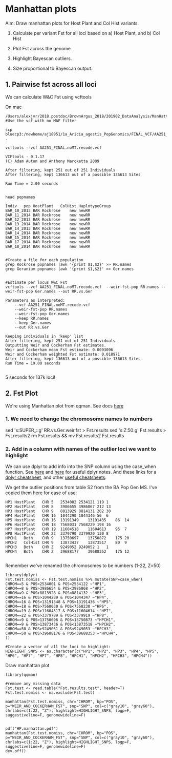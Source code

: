 # Manhattan plots 

Aim: Draw manhattan plots for Host Plant and Col Hist variants. 

1. Calculate per variant Fst for all loci based on a) Host Plant, and b) Col Hist

2. Plot Fst across the genome

3. Highlight Bayescan outliers.

4. Size proportional to Bayescan output. 



## 1. Pairwise fst across all loci

We can calculate W&C Fst using vcftools


On mac
```
/Users/alexjvr/2018.postdoc/BrownArgus_2018/201902_DataAnalysis/ManHattanPlot
#Use the vcf with no MAF filter

scp bluecp3:/newhome/aj18951/1a_Aricia_agestis_PopGenomics/FINAL_VCF/AA251_FINAL.noMT.recode.vcf .

vcftools --vcf AA251_FINAL.noMT.recode.vcf 

VCFtools - 0.1.17
(C) Adam Auton and Anthony Marcketta 2009

After filtering, kept 251 out of 251 Individuals
After filtering, kept 136613 out of a possible 136613 Sites

Run Time = 2.00 seconds


head popnames

Indiv	pop	HostPlant	ColHist	HaplotypeGroup
BAR_10_2013	BAR	Rockrose	new	newRR
BAR_11_2014	BAR	Rockrose	new	newRR
BAR_12_2013	BAR	Rockrose	new	newRR
BAR_13_2014	BAR	Rockrose	new	newRR
BAR_14_2013	BAR	Rockrose	new	newRR
BAR_14_2014	BAR	Rockrose	new	newRR
BAR_15_2014	BAR	Rockrose	new	newRR
BAR_17_2014	BAR	Rockrose	new	newRR
BAR_18_2014	BAR	Rockrose	new	newRR


#Create a file for each population
grep Rockrose popnames |awk '{print $1,$2}' >> RR.names
grep Geranium popnames |awk '{print $1,$2}' >> Ger.names


#Estimate per locus W&C Fst
vcftools --vcf AA251_FINAL.noMT.recode.vcf  --weir-fst-pop RR.names --weir-fst-pop Ger.names --out RR.vs.Ger

Parameters as interpreted:
	--vcf AA251_FINAL.noMT.recode.vcf
	--weir-fst-pop RR.names
	--weir-fst-pop Ger.names
	--keep RR.names
	--keep Ger.names
	--out RR.vs.Ger

Keeping individuals in 'keep' list
After filtering, kept 251 out of 251 Individuals
Outputting Weir and Cockerham Fst estimates.
Weir and Cockerham mean Fst estimate: 0.0093096
Weir and Cockerham weighted Fst estimate: 0.018971
After filtering, kept 136613 out of a possible 136613 Sites
Run Time = 19.00 seconds


```
5 seconds for 137k loci!


## 2. Fst Plot

We're using Manhattan plot from qqman. See docs [here](https://www.rdocumentation.org/packages/qqman/versions/0.1.2/topics/manhattan)

### 1. We need to change the chromosome names to numbers

sed 's:SUPER_::g' RR.vs.Ger.weir.fst > Fst.results
sed 's:Z:50:g' Fst.results > Fst.results2
rm Fst.results && mv Fst.results2 Fst.results


### 2. Add in a column with names of the outlier loci we want to highlight

We can use dplyr to add info into the SNP column using the case_when function. See [here](https://www.marsja.se/r-add-column-to-dataframe-based-on-other-columns-conditions-dplyr/) and [here](https://www.r-bloggers.com/2020/05/r-how-to-assign-values-based-on-multiple-conditions-of-different-columns/) for useful dplyr notes. And these links for a [dplyr cheatsheet](https://www.rstudio.com/wp-content/uploads/2015/02/data-wrangling-cheatsheet.pdf), and other [useful cheatsheets](https://www.rstudio.com/resources/cheatsheets/). 

We get the outlier positions from table S2 from the BA Pop Gen MS. I've copied them here for ease of use: 
```
HP1	HostPlant	CHR 5	2534002	2534121	119	1
HP2	HostPlant	CHR 8	3986655	3986867	212	13
HP3	HostPlant	CHR 9	8813929	8814131	202	30
HP4	HostPlant	CHR 16	1044290	1044346	56	6
HP5	HostPlant	CHR 16	13191349	13191435	86	14
HP6	HostPlant	CHR 18	7568031	7568229	198	16
HP7	HostPlant	CHR 19	11604518	11604613	95	7
HP8	HostPlant	CHR 22	3379790	3379920	130	8
HPCH1	Both	CHR 9	13750697	13750872	175	20
HPCH2	ColHist	CHR 9	13873437	13873517	80	9
HPCH3	Both	CHR Z	9249052	9249052	1	1
HPCH4	Both	CHR Z	39688177	39688352	175	12


```


Remember we've renamed the chromosomes to be numbers (1-22, Z=50)
```
library(dplyr)
Fst.test.nomiss <- Fst.test.nomiss %>% mutate(SNP=case_when(
CHROM==5 & POS>2534001 & POS<2534122 ~"HP1",
CHROM==8 & POS>3986654 & POS<3986868 ~"HP2",
CHROM==9 & POS>8813928 & POS<8814132 ~"HP3", 
CHROM==16 & POS>1044289 & POS<1044347 ~"HP4", 
CHROM==16 & POS>13191348 & POS<13191436 ~"HP5", 
CHROM==18 & POS>7568030 & POS<7568230 ~"HP6", 
CHROM==19 & POS>11604517 & POS<11604614 ~"HP7",
CHROM==22 & POS>3379789 & POS<3379919 ~"HP8",
CHROM==9 & POS>13750696 & POS<13750873 ~"HPCH1",
CHROM==9 & POS>13873436 & POS<13873518 ~"HPCH2",
CHROM==50 & POS>9249051 & POS<9249053 ~"HPCH3",
CHROM==50 & POS>39688176 & POS<39688353 ~"HPCH4",
))

#Create a vector of all the loci to highlight: 
HIGHLIGHT_SNPS <- as.character(c("HP1", "HP2", "HP3", "HP4", "HP5", "HP6", "HP7", "HP7", "HP8", "HPCH1", "HPCH2", "HPCH3", "HPCH4"))

```

Draw manhattan plot
```
library(qqman)

#remove any missing data
Fst.test <- read.table("Fst.results.test", header=T)
Fst.test.nomiss <- na.exclude(Fst.test)

manhattan(Fst.test.nomiss, chr="CHROM", bp="POS", p="WEIR_AND_COCKERHAM_FST", snp="SNP", col=c("gray10", "gray60"), chrlabs=c(1:22, "Z"), highlight=HIGHLIGHT_SNPS, logp=F, suggestiveline=F, genomewideline=F)


pdf("HP.manhattan.pdf")
manhattan(Fst.test.nomiss, chr="CHROM", bp="POS", p="WEIR_AND_COCKERHAM_FST", snp="SNP", col=c("gray10", "gray60"), chrlabs=c(1:22, "Z"), highlight=HIGHLIGHT_SNPS, logp=F, suggestiveline=F, genomewideline=F)
dev.off()
